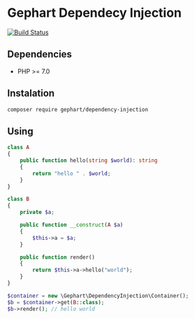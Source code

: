 Gephart Dependecy Injection
===

[![Build Status](https://travis-ci.org/gephart/dependency-injection.svg?branch=master)](https://travis-ci.org/gephart/dependency-injection)

Dependencies
---
 - PHP >= 7.0

Instalation
---

```bash
composer require gephart/dependency-injection
```

Using
---

```php
class A
{
    public function hello(string $world): string
    {
        return "hello " . $world;
    }
}

class B
{
    private $a;

    public function __construct(A $a)
    {
        $this->a = $a;
    }

    public function render()
    {
        return $this->a->hello("world");
    }
}

$container = new \Gephart\DependencyInjection\Container();
$b = $container->get(B::class);
$b->render(); // hello world
```
